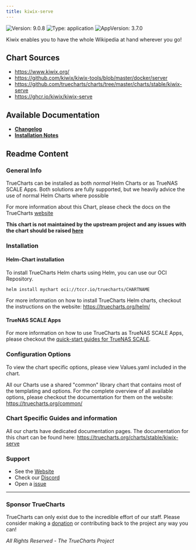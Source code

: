 ```yaml
---
title: kiwix-serve
---
```


![Version: 9.0.8](https://img.shields.io/badge/Version-9.0.8-informational?style=flat-square) ![Type: application](https://img.shields.io/badge/Type-application-informational?style=flat-square) ![AppVersion: 3.7.0](https://img.shields.io/badge/AppVersion-3.7.0-informational?style=flat-square)

Kiwix enables you to have the whole Wikipedia at hand wherever you go!

## Chart Sources

- https://www.kiwix.org/
- https://github.com/kiwix/kiwix-tools/blob/master/docker/server
- https://github.com/truecharts/charts/tree/master/charts/stable/kiwix-serve
- https://ghcr.io/kiwix/kiwix-serve

## Available Documentation

- [**Changelog**](./changelog)
- [**Installation Notes**](./installation_notes)

## Readme Content


### General Info

TrueCharts can be installed as both _normal_ Helm Charts or as TrueNAS SCALE Apps.
Both solutions are fully supported, but we heavily advice the use of normal Helm Charts where possible

For more information about this Chart, please check the docs on the TrueCharts [website](https://truecharts.org/charts/stable/kiwix-serve)

**This chart is not maintained by the upstream project and any issues with the chart should be raised [here](https://github.com/truecharts/charts/issues/new/choose)**

### Installation

#### Helm-Chart installation

To install TrueCharts Helm charts using Helm, you can use our OCI Repository.

`helm install mychart oci://tccr.io/truecharts/CHARTNAME`

For more information on how to install TrueCharts Helm charts, checkout the instructions on the website: https://truecharts.org/helm/


#### TrueNAS SCALE Apps

For more information on how to use TrueCharts as TrueNAS SCALE Apps, please checkout the [quick-start guides for TrueNAS SCALE](https://truecharts.org/scale/guides/scale-intro).

### Configuration Options

To view the chart specific options, please view Values.yaml included in the chart.

All our Charts use a shared "common" library chart that contains most of the templating and options.
For the complete overview of all available options, please checkout the documentation for them on the website: https://truecharts.org/common/

### Chart Specific Guides and information

All our charts have dedicated documentation pages.
The documentation for this chart can be found here:
https://truecharts.org/charts/stable/kiwix-serve

### Support


- See the [Website](https://truecharts.org)
- Check our [Discord](https://discord.gg/tVsPTHWTtr)
- Open a [issue](https://github.com/truecharts/charts/issues/new/choose)

---

### Sponsor TrueCharts

TrueCharts can only exist due to the incredible effort of our staff.
Please consider making a [donation](https://truecharts.org/general/sponsor) or contributing back to the project any way you can!

_All Rights Reserved - The TrueCharts Project_
